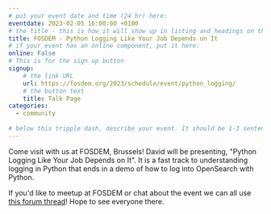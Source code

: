 ```yaml
---
# put your event date and time (24 hr) here:
eventdate: 2023-02-05 16:00:00 +0100
# the title - this is how it will show up in listing and headings on the site:
title: FOSDEM - Python Logging Like Your Job Depends on It
# if your event has an online component, put it here:
online: False
# This is for the sign up button
signup:
    # the link URL
    url: https://fosdem.org/2023/schedule/event/python_logging/
    # the button text
    title: Talk Page
categories:
  - community
  
# below this tripple dash, describe your event. It should be 1-3 sentences
---
```


Come visit with us at FOSDEM, Brussels! David will be presenting, "Python Logging Like Your Job Depends on It". It is a fast track to understanding logging in Python that ends in a demo of how to log into OpenSearch with Python.

If you'd like to meetup at FOSDEM or chat about the event we can all use [this forum thread](https://forum.opensearch.org/t/fosdem-2023-thread/12102)! Hope to see everyone there. 
